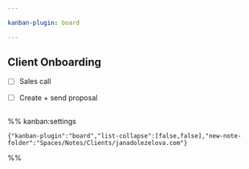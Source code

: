 ```yaml
---

kanban-plugin: board

---
```


## Client Onboarding

- [ ] Sales call
- [ ] Create + send proposal


## 





%% kanban:settings
```
{"kanban-plugin":"board","list-collapse":[false,false],"new-note-folder":"Spaces/Notes/Clients/janadolezelova.com"}
```
%%